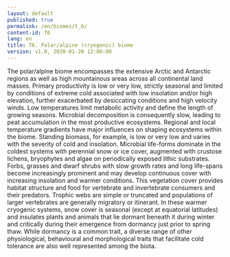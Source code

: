 ```yaml
---
layout: default
published: true
permalink: /en/biomes/t_6/
content-id: T6
lang: en
title: T6. Polar/alpine (cryogenic) biome
version: v1.0, 2020-01-20 12:00:00
---
```


The polar/alpine biome encompasses the extensive Arctic and Antarctic regions as well as high mountainous areas across all continental land masses. Primary productivity is low or very low, strictly seasonal and limited by conditions of extreme cold associated with low insolation and/or high elevation, further exacerbated by desiccating conditions and high velocity winds. Low temperatures limit metabolic activity and define the length of growing seasons. Microbial decomposition is consequently slow, leading to peat accumulation in the most productive ecosystems. Regional and local temperature gradients have major influences on shaping ecosystems within the biome. Standing biomass, for example, is low or very low and varies with the severity of cold and insolation. Microbial life-forms dominate in the coldest systems with perennial snow or ice cover, augmented with crustose lichens, bryophytes and algae on periodically exposed lithic substrates. Forbs, grasses and dwarf shrubs with slow growth rates and long life-spans become increasingly prominent and may develop continuous cover with increasing insolation and warmer conditions. This vegetation cover provides habitat structure and food for vertebrate and invertebrate consumers and their predators. Trophic webs are simple or truncated and populations of larger vertebrates are generally migratory or itinerant. In these warmer cryogenic systems, snow cover is seasonal (except at equatorial latitudes) and insulates plants and animals that lie dormant beneath it during winter and critically during their emergence from dormancy just prior to spring thaw. While dormancy is a common trait, a diverse range of other physiological, behavioural and morphological traits that facilitate cold tolerance are also well represented among the biota.
